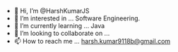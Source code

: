 - 👋 Hi, I’m @HarshKumarJS
- 👀 I’m interested in ... Software Engineering.
- 🌱 I’m currently learning ... Java
- 💞️ I’m looking to collaborate on ...
- 📫 How to reach me ... harsh.kumar9118b@gmail.com

<!---
HarshKumarJS/HarshKumarJS is a ✨ special ✨ repository because its `README.md` (this file) appears on your GitHub profile.
You can click the Preview link to take a look at your changes.
--->
